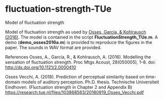 # fluctuation-strength-TUe
Model of fluctuation strength

Model of fluctuation strength as used by [Osses, García, & Kohlrausch (2016)](http://dx.doi.org/10.1121/2.0000410). The model is contained in the script **FluctuationStrength_TUe.m**. A demo (**demo_osses2016a.m**) is provided to reproduce the figures in the paper. The sounds in WAV format are provided.

References
Osses, A., García, R., & Kohlrausch, A. (2016). Modelling the sensation of fluctuation strength. Proc Mtgs Acoust, 28(050005), 1–8. doi: http://dx.doi.org/10.1121/2.0000410

Osses Vecchi, A. (2018). Prediction of perceptual similarity based on time-domain models of auditory perception. Ph.D. thesis. Technische Universiteit Eindhoven. (Fluctuation strength in Chapter 2 and Appendix B) https://research.tue.nl/files/103868563/20180919_Osses_Vecchi.pdf
